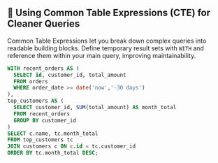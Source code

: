 ## 🧩 Using Common Table Expressions (CTE) for Cleaner Queries

Common Table Expressions let you break down complex queries into readable building blocks. Define temporary result sets with `WITH` and reference them within your main query, improving maintainability.

```sql
WITH recent_orders AS (
  SELECT id, customer_id, total_amount
  FROM orders
  WHERE order_date >= date('now','-30 days')
),
top_customers AS (
  SELECT customer_id, SUM(total_amount) AS month_total
  FROM recent_orders
  GROUP BY customer_id
)
SELECT c.name, tc.month_total
FROM top_customers tc
JOIN customers c ON c.id = tc.customer_id
ORDER BY tc.month_total DESC;
```